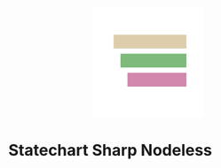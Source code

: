 <p align="center">
  <img src="./asset/StatechartNodelessLogo.svg" height="200px" />
</p>

# Statechart Sharp Nodeless




